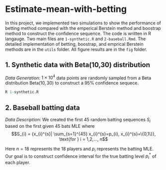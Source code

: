 # Estimate-mean-with-betting

In this project, we implemented two simulations to show the performance of betting method
compared with the emperical Berstein method and boostrap method to construct the confidence sequence. The code is written in R langauge. Two main files are `1-synthetic.R` and `2-baseball.Rmd`. The detailed implementation of betting, boostrap, and emprical Berstein methods are in the `utils` folder.  All figure results are in the `fig` folder.

## 1. Synthetic data with Beta(10,30) distribution
_Data Generation_: $1\times 10^4$ data points are randomly sampled from a Beta distribution $\text{Beta}(10,30)$ to construct a $95\%$ confidence sequece.

```R
R 1-synthetic.R
```

## 2. Baseball batting data
_Data Description_: We created the first 45 random batting sequences $S_{i}$ based on the first given 45 bats MLE where 
$$S_{i} = {x_{i}^{s}| \sum_{s=1}^{45} x_{i}^{s}=p_{i}, x_{i}^{s}=\{0,1\}}, \text{for } i = 1,2,..., n$$

Here $n =18$ represents the 18 players and $p_{i}$ represents the batting MLE. Our goal is to construct confidence interval for the true batting level $p_{i}^{*}$ of each player.
